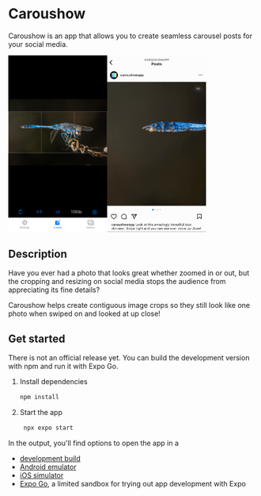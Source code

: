 # Caroushow

Caroushow is an app that allows you to create seamless carousel posts for your social media.

<img src="docs/media/app.jpg" alt="The App showing how the selected image will be cropped" width="200"/><img src="docs/media/instagram_post_med.gif" alt="The three cropped images scroll like one on Instagram" width="200"/>

## Description

Have you ever had a photo that looks great whether zoomed in or out, but the cropping and resizing on social media stops the audience from appreciating its fine details?

Caroushow helps create contiguous image crops so they still look like one photo when swiped on and looked at up close!

## Get started

There is not an official release yet. You can build the development version with npm and run it with Expo Go.

1. Install dependencies

   ```bash
   npm install
   ```

2. Start the app

   ```bash
    npx expo start
   ```

In the output, you'll find options to open the app in a

- [development build](https://docs.expo.dev/develop/development-builds/introduction/)
- [Android emulator](https://docs.expo.dev/workflow/android-studio-emulator/)
- [iOS simulator](https://docs.expo.dev/workflow/ios-simulator/)
- [Expo Go](https://expo.dev/go), a limited sandbox for trying out app development with Expo
